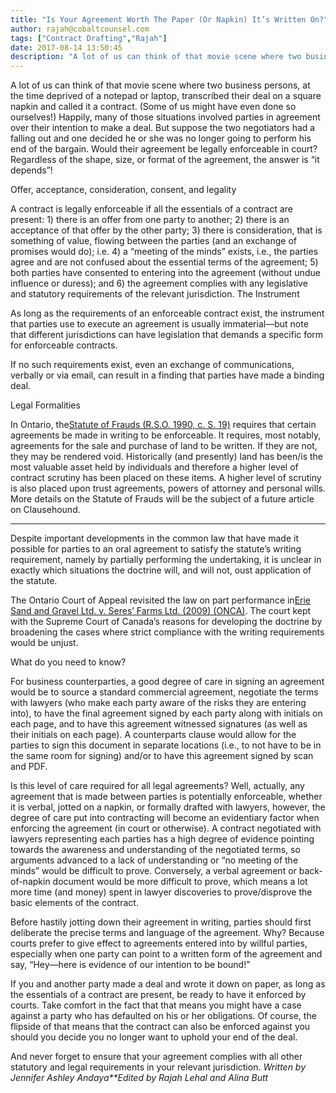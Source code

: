 ```yaml
---
title: "Is Your Agreement Worth The Paper (Or Napkin) It’s Written On?"
author: rajah@cobaltcounsel.com
tags: ["Contract Drafting","Rajah"]
date: 2017-08-14 13:50:45
description: "A lot of us can think of that movie scene where two business persons, at the time deprived of a notepad or laptop, transcribed their deal on a square napkin and called it a contract. (Some of us might..."
---
```


A lot of us can think of that movie scene where two business persons, at the time deprived of a notepad or laptop, transcribed their deal on a square napkin and called it a contract. (Some of us might have even done so ourselves!) Happily, many of those situations involved parties in agreement over their intention to make a deal.
But suppose the two negotiators had a falling out and one decided he or she was no longer going to perform his end of the bargain. Would their agreement be legally enforceable in court? Regardless of the shape, size, or format of the agreement, the answer is “it depends”!

Offer, acceptance, consideration, consent, and legality

A contract is legally enforceable if all the essentials of a contract are present: 1) there is an offer from one party to another; 2) there is an acceptance of that offer by the other party; 3) there is consideration, that is something of value, flowing between the parties (and an exchange of promises would do); i.e.
 4) a “meeting of the minds” exists, i.e., the parties agree and are not confused about the essential terms of the agreement; 5) both parties have consented to entering into the agreement (without undue influence or duress); and 6) the agreement complies with any legislative and statutory requirements of the relevant jurisdiction.
The Instrument

As long as the requirements of an enforceable contract exist, the instrument that parties use to execute an agreement is usually immaterial—but note that different jurisdictions can have legislation that demands a specific form for enforceable contracts.

If no such requirements exist, even an exchange of communications, verbally or via email, can result in a finding that parties have made a binding deal.

Legal Formalities

In Ontario, the[Statute of Frauds (R.S.O. 1990, c. S. 19)](https://www.ontario.ca/laws/statute/90s19) requires that certain agreements be made in writing to be enforceable. It requires, most notably, agreements for the sale and purchase of land to be written. If they are not, they may be rendered void. Historically (and presently) land has been/is the most valuable asset held by individuals and therefore a higher level of contract scrutiny has been placed on these items. A higher level of scrutiny is also placed upon trust agreements, powers of attorney and personal wills. More details on the Statute of Frauds will be the subject of a future article on Clausehound.

** **

Despite important developments in the common law that have made it possible for parties to an oral agreement to satisfy the statute’s writing requirement, namely by partially performing the undertaking, it is unclear in exactly which situations the doctrine will, and will not, oust application of the statute.

The Ontario Court of Appeal revisited the law on part performance in[Erie Sand and Gravel Ltd. v. Seres’ Farms Ltd. (2009) (ONCA)](http://www.blaney.com/articles/agreements-of-purchase-and-sale-and-leases-the-statute-of-frauds-and-part-performance). The court kept with the Supreme Court of Canada’s reasons for developing the doctrine by broadening the cases where strict compliance with the writing requirements would be unjust.  

What do you need to know?  

For business counterparties, a good degree of care in signing an agreement would be to source a standard commercial agreement, negotiate the terms with lawyers (who make each party aware of the risks they are entering into), to have the final agreement signed by each party along with initials on each page, and to have this agreement witnessed signatures (as well as their initials on each page). A counterparts clause would allow for the parties to sign this document in separate locations (i.e., to not have to be in the same room for signing) and/or to have this agreement signed by scan and PDF.

Is this level of care required for all legal agreements? Well, actually, any agreement that is made between parties is potentially enforceable, whether it is verbal, jotted on a napkin, or formally drafted with lawyers, however, the degree of care put into contracting will become an evidentiary factor when enforcing the agreement (in court or otherwise). A contract negotiated with lawyers representing each parties has a high degree of evidence pointing towards the awareness and understanding of the negotiated terms, so arguments advanced to a lack of understanding or “no meeting of the minds” would be difficult to prove. Conversely, a verbal agreement or back-of-napkin document would be more difficult to prove, which means a lot more time (and money) spent in lawyer discoveries to prove/disprove the basic elements of the contract.

Before hastily jotting down their agreement in writing, parties should first deliberate the precise terms and language of the agreement. Why? Because courts prefer to give effect to agreements entered into by willful parties, especially when one party can point to a written form of the agreement and say, “Hey—here is evidence of our intention to be bound!”

If you and another party made a deal and wrote it down on paper, as long as the essentials of a contract are present, be ready to have it enforced by courts. Take comfort in the fact that that means you might have a case against a party who has defaulted on his or her obligations. Of course, the flipside of that means that the contract can also be enforced against you should you decide you no longer want to uphold your end of the deal.

And never forget to ensure that your agreement complies with all other statutory and legal requirements in your relevant jurisdiction.
*Written by Jennifer Ashley Andaya**Edited by Rajah Lehal and Alina Butt* 